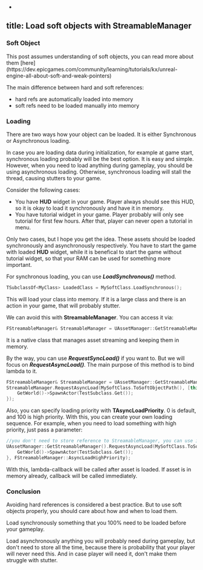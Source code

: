 -
title: Load soft objects with StreamableManager
---
<h3>Soft Object</h3>
This post assumes understanding of soft objects, you can read more about them [here](https://dev.epicgames.com/community/learning/tutorials/kx/unreal-engine-all-about-soft-and-weak-pointers)

The main difference between hard and soft references:
- hard refs are automatically loaded into memory
- soft refs need to be loaded manually into memory

<h3>Loading</h3>
There are two ways how your object can be loaded. It is either Synchronous or Asynchronous loading.

In case you are loading data during initialization, for example at game start, synchronous loading probably will be the best option. It is easy and simple.
However, when you need to load anything during gameplay, you should be using asynchronous loading. Otherwise, synchronous loading will stall the thread, causing stutters to your game.

Consider the following cases:
- You have **HUD** widget in your game. Player always should see this HUD, so it is okay to load it synchronously and have it in memory.
- You have tutorial widget in your game. Player probably will only see tutorial for first few hours. After that, player can never open a tutorial in menu.

Only two cases, but I hope you get the idea. These assets should be loaded synchronously and asynchronously respectively.
You have to start the game with loaded **HUD** widget, while it is benefical to start the game without tutorial widget, so that your RAM can be used for something more important.

For synchronous loading, you can use ***LoadSynchronous()*** method.

```c++
TSubclassOf<MyClass> LoadedClass = MySoftClass.LoadSynchronous();
```
This will load your class into memory. If it is a large class and there is an action in your game, that will probably stutter.

We can avoid this with **StreamableManager**.
You can access it via:
```c++
FStreamableManager& StreamableManager = UAssetManager::GetStreamableManager();
```

It is a native class that manages asset streaming and keeping them in memory.

By the way, you can use ***RequestSyncLoad()*** if you want to.
But we will focus on ***RequestAsyncLoad()***. 
The main purpose of this method is to bind lambda to it.
```c++
FStreamableManager& StreamableManager = UAssetManager::GetStreamableManager();
StreamableManager.RequestAsyncLoad(MySoftClass.ToSoftObjectPath(), [this] {
    GetWorld()->SpawnActor(TestSubclass.Get());
});
```

Also, you can specify loading priority with **TAsyncLoadPriority**.
0 is default, and 100 is high priority.
With this, you can create your own loading sequence.
For example, when you need to load something with high priority, just pass a parameter:
```c++
//you don't need to store reference to StreamableManager, you can use it as singleton
UAssetManager::GetStreamableManager().RequestAsyncLoad(MySoftClass.ToSoftObjectPath(), [this] {
    GetWorld()->SpawnActor(TestSubclass.Get());
}, FStreamableManager::AsyncLoadHighPriority);
```

With this, lambda-callback will be called after asset is loaded.
If asset is in memory already, callback will be called immediately.

<h3>Conclusion</h3>
Avoiding hard references is considered a best practice.
But to use soft objects properly, you should care about how and when to load them.

Load synchronously something that you 100% need to be loaded before your gameplay. 

Load asynchronously anything you will probably need during gameplay, but don't need to store all the time, because there is probability that your player will never need this.
And in case player will need it, don't make them struggle with stutter.